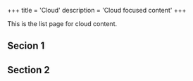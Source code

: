 +++
title = 'Cloud'
description = 'Cloud focused content'
+++

This is the list page for cloud content.

## Secion 1

## Section 2

